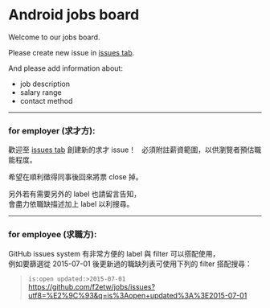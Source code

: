 Android jobs board
====

Welcome to our jobs board.

Please create new issue in [issues tab](https://github.com/TADSG/jobs/issues).

And please add information about:

+ job description
+ salary range
+ contact method

-----

### for employer (求才方):

歡迎至 [issues tab](https://github.com/TADSG/jobs/issues) 創建新的求才 issue！  
必須附註薪資範圍，以供瀏覽者預估職能程度。

希望在順利徵得同事後回來將票 close 掉。

另外若有需要另外的 label 也請留言告知，  
會盡力依職缺描述加上 label 以利搜尋。


-----

### for employee (求職方):

GitHub issues system 有非常方便的 label 與 filter 可以搭配使用，  
例如要篩選從 2015-07-01 後更新過的職缺列表可使用下列的 filter 搭配搜尋：  
> `is:open updated:>2015-07-01`  
> https://github.com/f2etw/jobs/issues?utf8=%E2%9C%93&q=is%3Aopen+updated%3A%3E2015-07-01

<!-- 另外不用客氣，有個專門的 label 是給你們使用的，  
歡迎張貼個人履歷資訊！
> [label: 求職](https://github.com/f2etw/jobs/labels/%E6%B1%82%E8%81%B7)

-----

###### License
![](http://mirrors.creativecommons.org/presskit/buttons/88x31/svg/cc-zero.svg)  
本文採用 [CC0](https://creativecommons.org/publicdomain/zero/1.0/) 授權釋出
